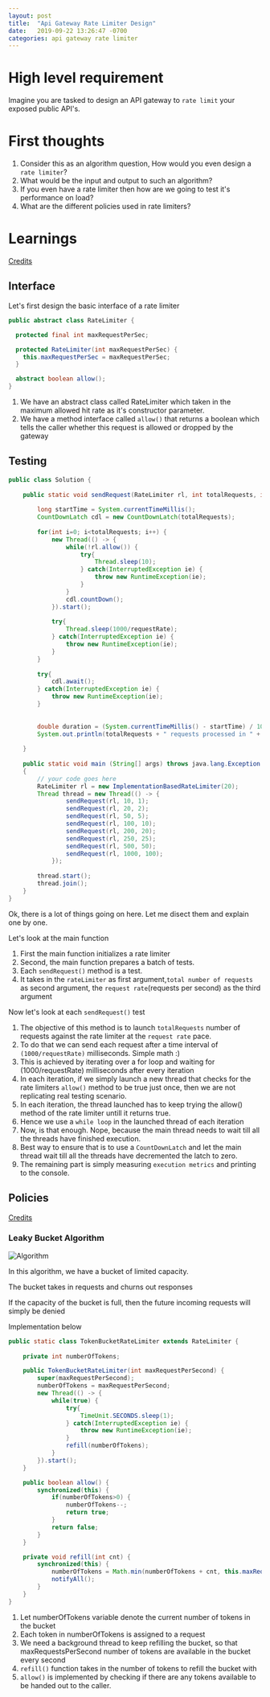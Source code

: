 ```yaml
---
layout: post
title:  "Api Gateway Rate Limiter Design"
date:   2019-09-22 13:26:47 -0700
categories: api gateway rate limiter
---
```


# High level requirement
Imagine you are tasked to design an API gateway to `rate limit` your exposed public API's.


# First thoughts
1. Consider this as an algorithm question, How would you even design a `rate limiter`?
2. What would be the input and output to such an algorithm?
3. If you even have a rate limiter then how are we going to test it's performance on load?
4. What are the different policies used in rate limiters?

# Learnings
[Credits](https://hechao.li/2018/06/25/Rate-Limiter-Part1/)

## Interface
Let's first design the basic interface of a rate limiter

```java
public abstract class RateLimiter {

  protected final int maxRequestPerSec;

  protected RateLimiter(int maxRequestPerSec) {
    this.maxRequestPerSec = maxRequestPerSec;
  }

  abstract boolean allow();
}
```
1. We have an abstract class called RateLimiter which taken in the maximum allowed hit rate as it's constructor parameter.
2. We have a method interface called `allow()` that returns a boolean which tells the caller whether this request is allowed or dropped by the gateway

## Testing
```java
public class Solution {
    
    public static void sendRequest(RateLimiter rl, int totalRequests, int requestRate) {
     
        long startTime = System.currentTimeMillis();
        CountDownLatch cdl = new CountDownLatch(totalRequests);
 
        for(int i=0; i<totalRequests; i++) {
            new Thread(() -> {
                while(!rl.allow()) {
                    try{
                        Thread.sleep(10);
                    } catch(InterruptedException ie) {
                        throw new RuntimeException(ie);
                    }
                }
                cdl.countDown();
            }).start();
            
            try{
                Thread.sleep(1000/requestRate);
            } catch(InterruptedException ie) {
                throw new RuntimeException(ie);
            }
        }
 
        try{
            cdl.await();
        } catch(InterruptedException ie) {
            throw new RuntimeException(ie);
        }
 
 
        double duration = (System.currentTimeMillis() - startTime) / 1000.0;
        System.out.println(totalRequests + " requests processed in " + duration + " seconds. " + "Rate: " + (double) totalRequests / duration + " per second");
     
    }
    
    public static void main (String[] args) throws java.lang.Exception
    {
        // your code goes here
        RateLimiter rl = new ImplementationBasedRateLimiter(20);
        Thread thread = new Thread(() -> {
                sendRequest(rl, 10, 1);
                sendRequest(rl, 20, 2);
                sendRequest(rl, 50, 5);
                sendRequest(rl, 100, 10);
                sendRequest(rl, 200, 20);
                sendRequest(rl, 250, 25);
                sendRequest(rl, 500, 50);
                sendRequest(rl, 1000, 100);
            });
 
        thread.start();
        thread.join();
    }
}
```
Ok, there is a lot of things going on here. Let me disect them and explain one by one.

Let's look at the main function
1. First the main function initializes a rate limiter
2. Second, the main function prepares a batch of tests. 
3. Each `sendRequest()` method is a test. 
4. It takes in the `rateLimiter` as first argument,`total number of requests` as second argument, the `request rate`(requests per second) as the third argument

Now let's look at each `sendRequest()` test
1. The objective of this method is to launch `totalRequests` number of requests against the rate limiter at the `request rate` pace.
2. To do that we can send each request after a time interval of `(1000/requestRate)` milliseconds. Simple math :\)
3. This is achieved by iterating over a for loop and waiting for (1000/requestRate) milliseconds after every iteration
4. In each iteration, if we simply launch a new thread that checks for the rate limiters `allow()` method to be true just once, then we are not replicating real testing scenario.
5. In each iteration, the thread launched has to keep trying the allow() method of the rate limiter untill it returns true.
6. Hence we use a `while loop` in the launched thread of each iteration
7. Now, is that enough. Nope, because the main thread needs to wait till all the threads have finished execution.
8. Best way to ensure that is to use a `CountDownLatch` and let the main thread wait till all the threads have decremented the latch to zero.
9. The remaining part is simply measuring `execution metrics` and printing to the console.

## Policies
[Credits](https://konghq.com/blog/how-to-design-a-scalable-rate-limiting-algorithm/)
### Leaky Bucket Algorithm

![Algorithm](/resources/LeakyBucket.png)

In this algorithm, we have a bucket of limited capacity.

The bucket takes in requests and churns out responses

If the capacity of the bucket is full, then the future incoming requests will simply be denied

Implementation below

```java
public static class TokenBucketRateLimiter extends RateLimiter {
 
    private int numberOfTokens;

    public TokenBucketRateLimiter(int maxRequestPerSecond) {
        super(maxRequestPerSecond);
        numberOfTokens = maxRequestPerSecond;
        new Thread(() -> {
            while(true) {
                try{
                    TimeUnit.SECONDS.sleep(1);
                } catch(InterruptedException ie) {
                    throw new RuntimeException(ie);
                }
                refill(numberOfTokens);
            }
        }).start();
    }

    public boolean allow() {
        synchronized(this) {
            if(numberOfTokens>0) {
                numberOfTokens--;
                return true;
            }
            return false;
        }
    }

    private void refill(int cnt) {
        synchronized(this) {
            numberOfTokens = Math.min(numberOfTokens + cnt, this.maxRequestPerSecond);
            notifyAll();
        }
    }
}
```

1. Let numberOfTokens variable denote the current number of tokens in the bucket
2. Each token in numberOfTokens is assigned to a request
3. We need a background thread to keep refilling the bucket, so that maxRequestsPerSecond number of tokens are available in the bucket every second
4. `refill()` function takes in the number of tokens to refill the bucket with
5. `allow()` is implemented by checking if there are any tokens available to be handed out to the caller.